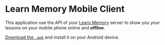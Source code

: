 # Learn Memory Mobile Client

This application use the API of your [Learn Memory](https://github.com/cedced19/learn-memory) server 
to show you your lessons on your mobile phone online and __offline__.

[Download the `.apk`](https://github.com/cedced19/learn-memory-moblie/releases/latest) and install it on your Android device.